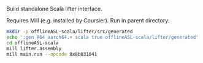 Build standalone Scala lifter interface.

Requires Mill (e.g. installed by Coursier). Run in parent directory:
```bash
mkdir -p offlineASL-scala/lifter/src/generated
echo ':gen A64 aarch64.+ scala true offlineASL-scala/lifter/generated' | dune exec asli
cd offlineASL-scala
mill lifter.assembly
mill main.run --opcode 0x8b031041
```
